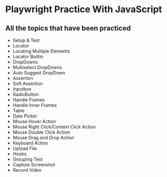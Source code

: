 # **Playwright Practice With JavaScript**
## All the topics that have been practiced
- Setup & Test
- Locator
- Locating Multiple Elements
- Locator Builtin
- DropDowns
- Multiselect DropDowns
- Auto Suggest DropDown
- Assertion
- Soft Assertion
- Inputbox
- RadioButton
- Handle Frames
- Handle Inner Frames
- Table
- Date Picker
- Mouse Hover Action
- Mouse Right Click/Context Click Action
- Mouse Double Click Action
- Mouse Drag and Drop Action
- Keyboard Action
- Upload File
- Hooks
- Grouping Test
- Capture Screenshot
- Record Video
